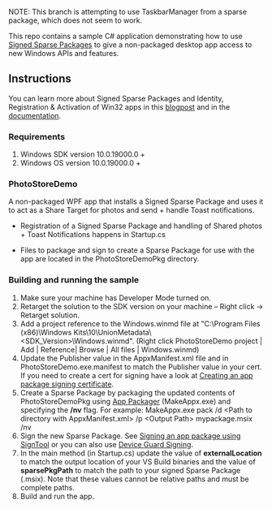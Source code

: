 NOTE: This branch is attempting to use TaskbarManager from a sparse package, which does not seem to work.

This repo contains a sample C# application demonstrating how to use [Signed Sparse Packages](https://aka.ms/sparsepkgblog) to give a non-packaged desktop app access to new Windows APIs and features. 

## Instructions

You can learn more about Signed Sparse Packages and Identity, Registration & Activation of  Win32 apps in this [blogpost](https://aka.ms/sparsepkgblog) and in the [documentation](https://aka.ms/sparsepkgdocs).

### Requirements

1. Windows SDK version 10.0.19000.0 +
2. Windows OS version 10.0.19000.0 +

### PhotoStoreDemo

A non-packaged WPF app that installs a Signed Sparse Package and uses it to act as a Share Target for photos and send + handle Toast notifications.

* Registration of a Signed Sparse Package and handling of Shared photos + Toast Notifications happens in Startup.cs

* Files to package and sign to create a Sparse Package for use with the app are located in the PhotoStoreDemoPkg directory.

### Building and running the sample

1. Make sure your machine has Developer Mode turned on.
2. Retarget the solution to the SDK version on your machine – Right click -> Retarget solution.
3. Add a project reference to the Windows.winmd file at "C:\Program Files (x86)\Windows Kits\10\UnionMetadata\\<SDK_Version>\Windows.winmd". (Right click PhotoStoreDemo project | Add | Reference| Browse | All files | Windows.winmd)
4. Update the Publisher value in the AppxManifest.xml file and in PhotoStoreDemo.exe.manifest to match the Publisher value in your cert. If you need to create a cert for signing have a look at [Creating an app package signing certificate](https://docs.microsoft.com/en-us/windows/win32/appxpkg/how-to-create-a-package-signing-certificate). 
5. Create a Sparse Package by packaging the updated contents of PhotoStoreDemoPkg using [App Packager](https://docs.microsoft.com/en-us/windows/win32/appxpkg/make-appx-package--makeappx-exe-) (MakeAppx.exe) and specifying the **/nv** flag. For example: MakeAppx.exe  pack  /d  \<Path to directory with AppxManifest.xml>  /p  \<Output Path> mypackage.msix  /nv
6. Sign the new Sparse Package. See [Signing an app package using SignTool](https://docs.microsoft.com/en-us/windows/win32/appxpkg/how-to-sign-a-package-using-signtool) or you can also use [Device Guard Signing](https://docs.microsoft.com/en-us/microsoft-store/device-guard-signing-portal).
7. In the main method (in Startup.cs) update the value of **externalLocation** to match the output location of your VS Build binaries and the value of **sparsePkgPath** to match the path to your signed Sparse Package (.msix). Note that these values cannot be relative paths and must be complete paths.
8. Build and run the app.


